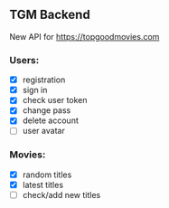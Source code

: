 ## TGM Backend

New API for https://topgoodmovies.com

### Users:
- [x] registration
- [x] sign in
- [x] check user token
- [x] change pass
- [x] delete account
- [ ] user avatar

### Movies:
- [x] random titles
- [x] latest titles
- [ ] check/add new titles